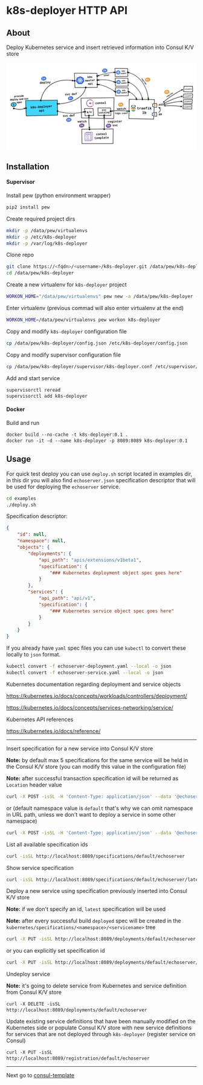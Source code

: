 k8s-deployer HTTP API
===


About
---
Deploy Kubernetes service and insert retrieved information into Consul K/V store

![kubernetes-external-load-balancing](./images/kubernetes-external-load-balancing.png)


Installation
---
#### Supervisor
Install pew (python environment wrapper)
```bash
pip2 install pew
```

Create required project dirs
```bash
mkdir -p /data/pew/virtualenvs
mkdir -p /etc/k8s-deployer
mkdir -p /var/log/k8s-deployer
```

Clone repo
```bash
git clone https://<fqdn>/<username>/k8s-deployer.git /data/pew/k8s-deployer
cd /data/pew/k8s-deployer
```

Create a new virtualenv for `k8s-deployer` project
```bash
WORKON_HOME="/data/pew/virtualenvs" pew new -a /data/pew/k8s-deployer -r requirements.txt k8s-deployer
```

Enter virtualenv (previous commad will also enter virtualenv at the end)
```bash
WORKON_HOME=/data/pew/virtualenvs pew workon k8s-deployer
```

Copy and modify `k8s-deployer` configuration file
```bash
cp /data/pew/k8s-deployer/config.json /etc/k8s-deployer/config.json
```

Copy and modify supervisor configuration file
```bash
cp /data/pew/k8s-deployer/supervisor/k8s-deployer.conf /etc/supervisor/conf.d/k8s-deployer.conf
```

Add and start service
```
supervisorctl reread
supervisorctl add k8s-deployer
```

#### Docker
Build and run
```
docker build --no-cache -t k8s-deployer:0.1 .
docker run -it -d --name k8s-deployer -p 8089:8089 k8s-deployer:0.1
```


Usage
---
For quick test deploy you can use `deploy.sh` script located in examples dir, in this dir you will also find `echoserver.json` specification descriptor that will be used for deploying the `echoserver` service.

```bash
cd examples
./deploy.sh
```

Specification descriptor:
```json
{
    "id": null,
    "namespace": null,
    "objects": {
        "deployments": {
            "api_path": "apis/extensions/v1beta1",
            "specification": {
                "### Kubernetes deployment object spec goes here"
            }
        },
        "services": {
            "api_path": "api/v1",
            "specification": {
                "### Kubernetes service object spec goes here"
            }
        }
    }
}
```

If you already have `yaml` spec files you can use `kubectl` to convert these locally to `json` format.
```bash
kubectl convert -f echoserver-deployment.yaml --local -o json
kubectl convert -f echoserver-service.yaml --local -o json
```

Kubernetes documentation regarding deployment and service objects

https://kubernetes.io/docs/concepts/workloads/controllers/deployment/

https://kubernetes.io/docs/concepts/services-networking/service/

Kubernetes API references

https://kubernetes.io/docs/reference/

---

Insert specification for a new service into Consul K/V store

**Note:** by default max 5 specifications for the same service will be held in the Consul K/V store (you can modify this value in the configuration file)

**Note:** after successful transaction specification id will be returned as `Location` header value
```bash
curl -X POST -isSL -H 'Content-Type: application/json' --data '@echoserver.json' http://localhost:8089/specifications/default
```
or (default namespace value is `default` that's why we can omit namespace in URL path, unless we don't want to deploy a service in some other namespace)
```bash
curl -X POST -isSL -H 'Content-Type: application/json' --data '@echoserver.json' http://localhost:8089/specifications
```

List all available specification ids
```bash
curl -isSL http://localhost:8089/specifications/default/echoserver
```

Show service specification
```bash
curl -isSL http://localhost:8089/specifications/default/echoserver/latest
```

Deploy a new service using specification previously inserted into Consul K/V store

**Note:** if we don't specify an id, `latest` specification will be used

**Note:** after every successful build `deployed` spec will be created in the `kubernetes/specifications/<namespace>/<servicename>` tree
```bash
curl -X PUT -isSL http://localhost:8089/deployments/default/echoserver
```
or you can explicitly set specification id
```bash 
curl -X PUT -isSL http://localhost:8089/deployments/default/echoserver/1490691025506482_1650b288-e79c-4247-9b3b-95f1051302c4
```

Undeploy service

**Note:** it's going to delete service from Kubernetes and service definition from Consul K/V store
```
curl -X DELETE -isSL http://localhost:8089/deployments/default/echoserver
```

Update existing service definitions that have been manually modified on the Kubernetes side or
populate Consul K/V store with new service definitions for services that are not deployed through `k8s-deployer` (register service on Consul)

```
curl -X PUT -isSL http://localhost:8089/registration/default/echoserver
```

---
Next go to [consul-template](./consul-template/README.md)
